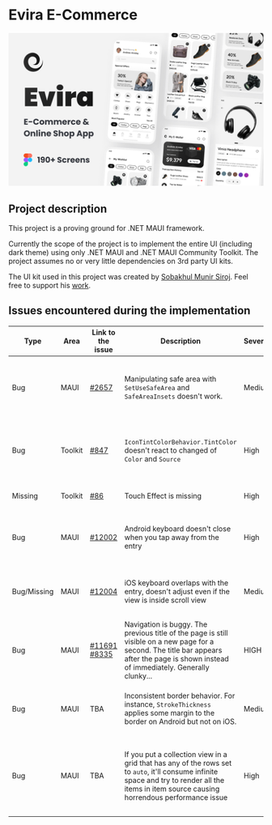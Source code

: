 # Evira E-Commerce

![](doc/Thumbnail.png)

## Project description
This project is a proving ground for .NET MAUI framework.

Currently the scope of the project is to implement the entire UI (including dark theme) using only .NET MAUI and .NET MAUI Community Toolkit. The project assumes no or very little dependencies on 3rd party UI kits.


The UI kit used in this project was created by [Sobakhul Munir Siroj](https://www.figma.com/@munirsr). Feel free to support his [work](https://munirsr.gumroad.com/l/Evira-E-CommerceOnlineShopAppUIKit).


## Issues encountered during the implementation

| Type        | Area    | Link to the issue                                                                                         | Description                                                                                                                                                                                | Severity | Fixed yet?                 | Workaround                                                           |
|-------------|---------|-----------------------------------------------------------------------------------------------------------|--------------------------------------------------------------------------------------------------------------------------------------------------------------------------------------------|---------|----------------------------|----------------------------------------------------------------------|
| Bug         | MAUI    | [#2657](https://github.com/dotnet/maui/issues/2657)                                                       | Manipulating safe area with  `SetUseSafeArea` and `SafeAreaInsets` doesn't work.                                                                                                           | Medium  | No                         | Implement it yourself with a dependency service or a regular service |
| Bug         | Toolkit | [#847](https://github.com/CommunityToolkit/Maui/pull/847)                                                 | `IconTintColorBehavior.TintColor` doesn't react to changed of `Color` and `Source`                                                                                                         | High    | Yes, but not released yet  | Remove behavior and reattach it or create your own attached property |
| Missing     | Toolkit | [#86](https://github.com/CommunityToolkit/Maui/issues/86)                                                 | Touch Effect is missing                                                                                                                                                                    | High    | Being workeked on          | Implement it yourself                                                | 
| Bug         | MAUI    | [#12002](https://github.com/dotnet/maui/issues/12002)                                                     | Android keyboard doesn't close when you tap away from the entry                                                                                                                            | High    | Being worked on            | Implement the fix yourself with platform code                        |
| Bug/Missing | MAUI    | [#12004](https://github.com/dotnet/maui/issues/12004)                                                     | iOS keyboard overlaps with the entry, doesn't adjust even if the view is inside scroll view                                                                                                | Medium  | Planned for .NET 8 release | Implement it yourself with platform cod, no so trivial               |
| Bug         | MAUI    | [#11691](https://github.com/dotnet/maui/issues/11691) [#8335](https://github.com/dotnet/maui/issues/8335) | Navigation is buggy. The previous title of the page is still visible on a new page for a second. The title bar appears after the page is shown instead of immediately. Generally clunky... | HIGH    | No | Fix it yourself with a custom renderer                               |
| Bug | MAUI | TBA | Inconsistent border behavior. For instance, `StrokeThickness` applies some margin to the border on Android but not on iOS. | Medium | N/A | Use box view or implement a Skia based border yourself               |
| Bug | MAUI | TBA | If you put a collection view in a grid that has any of the rows set to `auto`, it'll consume infinite space and try to render all the items in item source causing horrendous performance issue | High | N/A | DO NOT use auto as row height or put the collection view in the rows below the `auto` rows|
 

